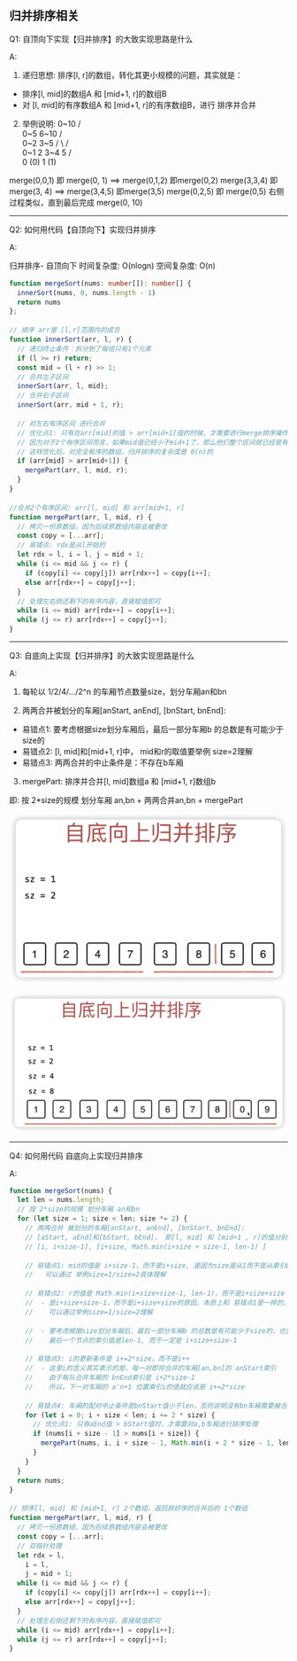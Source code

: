 
## 归并排序相关


Q1: 自顶向下实现【归并排序】的大致实现思路是什么

A: <br/>

1. 递归思想: 排序[l, r]的数组，转化其更小规模的问题，其实就是：
  - 排序[l, mid]的数组A 和 [mid+1, r]的数组B
  - 对 [l, mid]的有序数组A 和 [mid+1, r]的有序数组B，进行 排序并合并

2. 举例说明: 
                           0~10
                         /      \
                       0~5      6~10
                      /    \
                   0~2      3~5
                    / \     /   \
                  0~1  2   3~4   5
                  /  \
               0 (0) 1 (1)

merge(0,0,1) 即 merge(0, 1)  ==> merge(0,1,2)  即merge(0,2)
merge(3,3,4) 即 merge(3, 4)  ==> merge(3,4,5)  即merge(3,5)
merge(0,2,5) 即 merge(0,5)
右侧过程类似，直到最后完成 merge(0, 10)


---------------------------------------------------------------------
Q2: 如何用代码【自顶向下】实现归并排序

A: <br/>

归并排序- 自顶向下  时间复杂度: O(nlogn)  空间复杂度: O(n)

```ts
function mergeSort(nums: number[]): number[] {
  innerSort(nums, 0, nums.length - 1)
  return nums
};

// 排序 arr里 [l,r]范围内的成员
function innerSort(arr, l, r) {
  // 递归终止条件：拆分到了每组只有1个元素
  if (l >= r) return;
  const mid = (l + r) >> 1;
  // 合并左子区间
  innerSort(arr, l, mid);
  // 合并右子区间
  innerSort(arr, mid + 1, r);

  // 对左右有序区间 进行合并
  // 优化点1: 只有在arr[mid]的值 > arr[mid+1]值的时候，才需要进行merge排序操作
  // 因为对于2个有序区间而言，如果mid值已经小于mid+1了，那么他们整个区间就已经是有序的了
  // 这样优化后，对完全有序的数组，归并排序的复杂度是 0(n)的
  if (arr[mid] > arr[mid+1]) {
    mergePart(arr, l, mid, r);
  }
}

//合并2个有序区间: arr[l, mid] 和 arr[mid+1, r]
function mergePart(arr, l, mid, r) {
  // 拷贝一份原数组，因为后续原数组内容会被更改
  const copy = [...arr];
  // 易错点: rdx是从l开始的
  let rdx = l, i = l, j = mid + 1;
  while (i <= mid && j <= r) {
    if (copy[i] <= copy[j]) arr[rdx++] = copy[i++];
    else arr[rdx++] = copy[j++];
  }
  // 处理左右侧还剩下的有序内容，直接赋值即可
  while (i <= mid) arr[rdx++] = copy[i++];
  while (j <= r) arr[rdx++] = copy[j++];
}
```

-----------------------------------------------------------------------
Q3: 自底向上实现【归并排序】的大致实现思路是什么

A: <br/>

1. 每轮以 1/2/4/.../2^n 的车厢节点数量size，划分车厢an和bn

2. 两两合并被划分的车厢[anStart, anEnd], [bnStart, bnEnd]:
  - 易错点1: 要考虑根据size划分车厢后，最后一部分车厢b 的总数是有可能少于size的
  - 易错点2: [l, mid]和[mid+1, r]中， mid和r的取值要举例 size=2理解
  - 易错点3: 两两合并的中止条件是：不存在b车厢

3. mergePart: 排序并合并[l, mid]数组a 和 [mid+1, r]数组b

即: 按 2*size的规模 划分车厢 an,bn + 两两合并an,bn + mergePart

![自底向上-归并思路图1](./5.1-自底向上归并思路图1.png)

![自底向上-归并思路图2](./5.2-自底向上归并思路图2.png)


---------------------------------------------------------------------
Q4: 如何用代码 自底向上实现归并排序

A: <br/>

```ts
function mergeSort(nums) {
  let len = nums.length;
  // 按 2*size的规模 划分车厢 an和bn
  for (let size = 1; size < len; size *= 2) {
    // 两两合并 被划分的车厢[anStart, anEnd], [bnStart, bnEnd]:
    // [aStart, aEnd]和[bStart, bEnd]， 即[l, mid] 和 [mid+1 , r]的值分别是：
    // [i, i+size-1], [i+size, Math.min(i+size + size-1, len-1) ]

    // 易错点1: mid的值是 i+size-1，而不是i+size, 是因为size是从1而不是从索引0开始的，
    //   可以通过 举例size=1/size=2具体理解

    // 易错点2: r的值是 Math.min(i+size+size-1, len-1)，而不是i+size+size
    //  - 是i+size+size-1，而不是i+size+size的原因，本质上和 易错点1是一样的，同样
    //    可以通过举例size=1/size=2理解

    //  - 要考虑根据size划分车厢后，最后一部分车厢b 的总数是有可能少于size的，也就是说，此时
    //    最后一个节点的索引值是len-1, 而不一定是 i+size+size-1

    // 易错点3: i的更新条件是 i+=2*size，而不是i++
    //  - 这里i的含义其实表示的是，每一对即将合并的车厢[an,bn]的 anStart索引
    //    由于每队合并车厢的 bnEnd索引是 i+2*size-1
    //    所以，下一对车厢的 a'n+1 位置索引i的值就应该是 i+=2*size

    // 易错点4: 车厢的配对中止条件是bnStart值小于len，否则说明没有bn车厢需要被合并
    for (let i = 0; i + size < len; i += 2 * size) {
      // 优化点1: 只有aEnd值 > bStart值时，才需要对a,b车厢进行排序处理
      if (nums[i + size - 1] > nums[i + size]) {
        mergePart(nums, i, i + size - 1, Math.min(i + 2 * size - 1, len - 1));
      }
    }
  }
  return nums;
}

// 排序[l, mid] 和 [mid+1, r] 2个数组，返回排好序的合并后的 1个数组
function mergePart(arr, l, mid, r) {
  // 拷贝一份原数组，因为后续原数组内容会被更改
  const copy = [...arr];
  // 双指针处理
  let rdx = l,
    i = l,
    j = mid + 1;
  while (i <= mid && j <= r) {
    if (copy[i] <= copy[j]) arr[rdx++] = copy[i++];
    else arr[rdx++] = copy[j++];
  }
  // 处理左右侧还剩下的有序内容，直接赋值即可
  while (i <= mid) arr[rdx++] = copy[i++];
  while (j <= r) arr[rdx++] = copy[j++];
}
```

